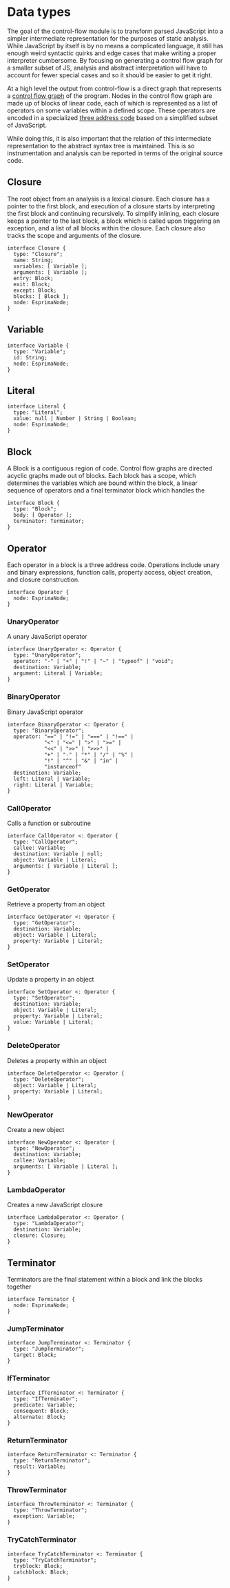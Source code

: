 Data types
==========
The goal of the control-flow module is to transform parsed JavaScript into a simpler intermediate representation for the purposes of static analysis.  While JavaScript by itself is by no means a complicated language, it still has enough weird syntactic quirks and edge cases that make writing a proper interpreter cumbersome.  By focusing on generating a control flow graph for a smaller subset of JS, analysis and abstract interpretation will have to account for fewer special cases and so it should be easier to get it right.

At a high level the output from control-flow is a direct graph that represents a [control flow graph](http://en.wikipedia.org/wiki/Control_flow_graph) of the program.  Nodes in the control flow graph are made up of blocks of linear code, each of which is represented as a list of operators on some variables within a defined scope.  These operators are encoded in a specialized [three address code](http://en.wikipedia.org/wiki/Three_address_code) based on a simplified subset of JavaScript.

While doing this, it is also important that the relation of this intermediate representation to the abstract syntax tree is maintained.  This is so instrumentation and analysis can be reported in terms of the original source code.


## Closure
The root object from an analysis is a lexical closure.  Each closure has a pointer to the first block, and execution of a closure starts by interpreting the first block and continuing recursively.  To simplify inlining, each closure keeps a pointer to the last block, a block which is called upon triggering an exception, and a list of all blocks within the closure.  Each closure also tracks the scope and arguments of the closure.

```
interface Closure {
  type: "Closure";
  name: String;
  variables: [ Variable ];
  arguments: [ Variable ];
  entry: Block;
  exit: Block;
  except: Block;
  blocks: [ Block ];
  node: EsprimaNode;
}
```

## Variable

```
interface Variable {
  type: "Variable";
  id: String;
  node: EsprimaNode;
}
```

## Literal

```
interface Literal {
  type: "Literal";
  value: null | Number | String | Boolean;
  node: EsprimaNode;
}
```

## Block

A Block is a contiguous region of code.  Control flow graphs are directed acyclic graphs made out of blocks.  Each block has a scope, which determines the variables which are bound within the block, a linear sequence of operators and a final terminator block which handles the 

```
interface Block {
  type: "Block";
  body: [ Operator ];
  terminator: Terminator;
}
```

## Operator

Each operator in a block is a three address code.  Operations include unary and binary expressions, function calls, property access, object creation, and closure construction. 

```
interface Operator {
  node: EsprimaNode;
}
```

### UnaryOperator

A unary JavaScript operator

```
interface UnaryOperator <: Operator {
  type: "UnaryOperator";
  operator: "-" | "+" | "!" | "~" | "typeof" | "void";
  destination: Variable;
  argument: Literal | Variable;
}
```

### BinaryOperator

Binary JavaScript operator

```
interface BinaryOperator <: Operator {
  type: "BinaryOperator";
  operator: "==" | "!=" | "===" | "!==" | 
            "<" | "<=" | ">" | ">=" |
            "<<" | ">>" | ">>>" |
            "+" | "-" | "*" | "/" | "%" |
            "!" | "^" | "&" | "in" |
            "instanceof"
  destination: Variable;
  left: Literal | Variable;
  right: Literal | Variable;
}
```

### CallOperator

Calls a function or subroutine

```
interface CallOperator <: Operator {
  type: "CallOperator";
  callee: Variable;
  destination: Variable | null;
  object: Variable | Literal;
  arguments: [ Variable | Literal ];
}
```

### GetOperator

Retrieve a property from an object

```
interface GetOperator <: Operator {
  type: "GetOperator";
  destination: Variable;
  object: Variable | Literal;
  property: Variable | Literal;  
}
```

### SetOperator

Update a property in an object

```
interface SetOperator <: Operator {
  type: "SetOperator";
  destination: Variable;
  object: Variable | Literal;
  property: Variable | Literal;
  value: Variable | Literal;
}
```

### DeleteOperator

Deletes a property within an object

```
interface DeleteOperator <: Operator {
  type: "DeleteOperator";
  object: Variable | Literal;
  property: Variable | Literal;
}
```

### NewOperator

Create a new object

```
interface NewOperator <: Operator {
  type: "NewOperator";
  destination: Variable;
  callee: Variable;
  arguments: [ Variable | Literal ];
}
```

### LambdaOperator

Creates a new JavaScript closure

```
interface LambdaOperator <: Operator {
  type: "LambdaOperator";
  destination: Variable;
  closure: Closure;
}
```

## Terminator

Terminators are the final statement within a block and link the blocks together

```
interface Terminator {
  node: EsprimaNode;
}
```

### JumpTerminator

```
interface JumpTerminator <: Terminator {
  type: "JumpTerminator";
  target: Block;
}
```

### IfTerminator

```
interface IfTerminator <: Terminator {
  type: "IfTerminator";
  predicate: Variable;
  consequent: Block;
  alternate: Block;
}
```

### ReturnTerminator

```
interface ReturnTerminator <: Terminator {
  type: "ReturnTerminator";
  result: Variable;
}
```

### ThrowTerminator

```
interface ThrowTerminator <: Terminator {
  type: "ThrowTerminator";
  exception: Variable;
}
```

### TryCatchTerminator

```
interface TryCatchTerminator <: Terminator {
  type: "TryCatchTerminator";
  tryblock: Block;
  catchblock: Block;
}
```